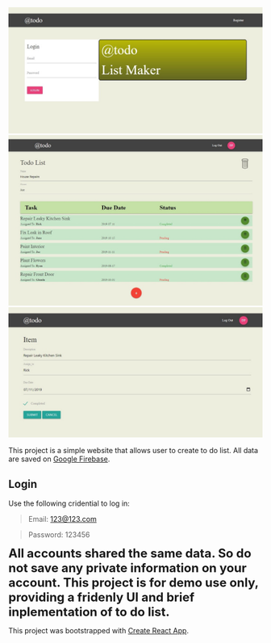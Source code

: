 ![login screen](about/login_page.jpg)
![list screen](about/list_screen.jpg)
![item screen](about/item_screen.jpg)

This project is a simple website that allows user to create to do list. All data are saved on [Google Firebase](https://firebase.google.com/).

## Login

Use the following cridential to log in:
> Email: 123@123.com

> Password: 123456

<font size=5>**All accounts shared the same data. So do not save any private information on your account. This project is for demo use only, providing a fridenly UI and brief inplementation of to do list.**</font>




This project was bootstrapped with [Create React App](https://github.com/facebook/create-react-app).

